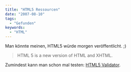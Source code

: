 ```yaml
---
title: "HTML5 Ressourcen"
date: "2007-08-10"
tags:
  - "Gefunden"
keywords:
  - "HTML"
---
```


Man könnte meinen, HTML5 würde morgen veröffentlicht. ;)

> HTML 5 is a new version of HTML and XHTML.

Zumindest kann man schon mal testen: [HTML5 Validator](http://html5.validator.nu/).
